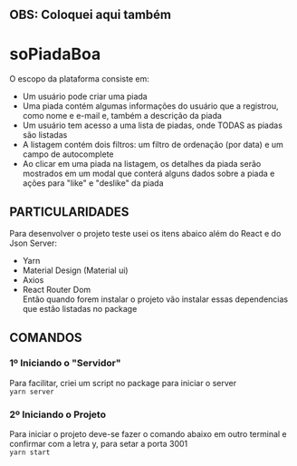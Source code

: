 ## OBS: Coloquei aqui também

# soPiadaBoa
O escopo da plataforma consiste em: <br/>
- Um usuário pode criar uma piada <br/>
- Uma piada contém algumas informações do usuário que a registrou, como nome e e-mail e, também a descrição da piada <br/>
- Um usuário tem acesso a uma lista de piadas, onde TODAS as piadas são listadas <br/> 
- A listagem contém dois filtros: um filtro de ordenação (por data) e um campo de autocomplete <br/>
- Ao clicar em uma piada na listagem, os detalhes da piada serão mostrados em um modal que conterá alguns dados sobre a piada e ações para "like" e "deslike" da piada

## PARTICULARIDADES
Para desenvolver o projeto teste usei os itens abaico além do React e do Json Server: <br/>
- Yarn <br/>
- Material Design (Material ui) <br/>
- Axios <br/>
- React Router Dom <br/>
Então quando forem instalar o projeto vão instalar essas dependencias que estão listadas no package</br>

## COMANDOS
### 1º Iniciando o "Servidor"
Para facilitar, criei um script no package para iniciar o server <br/>
<code>yarn server</code> <br/>

### 2º Iniciando o Projeto
Para iniciar o projeto deve-se fazer o comando abaixo em outro terminal e confirmar com a letra y, para setar a porta 3001 <br/>
<code>yarn start</code> <br/>